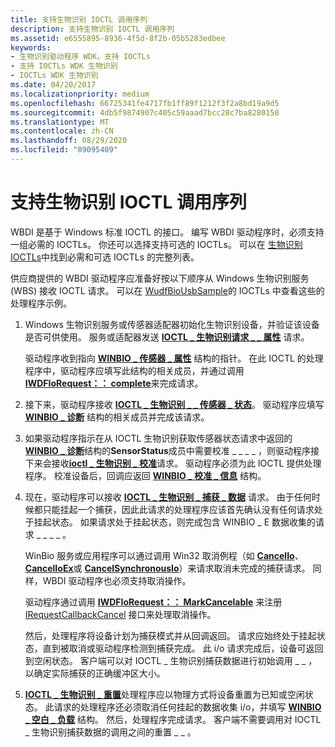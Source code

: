 ```yaml
---
title: 支持生物识别 IOCTL 调用序列
description: 支持生物识别 IOCTL 调用序列
ms.assetid: e6555895-8936-4f5d-8f2b-05b5283edbee
keywords:
- 生物识别驱动程序 WDK，支持 IOCTLs
- 支持 IOCTLs WDK 生物识别
- IOCTLs WDK 生物识别
ms.date: 04/20/2017
ms.localizationpriority: medium
ms.openlocfilehash: 66725341fe4717fb1ff89f1212f3f2a8bd19a9d5
ms.sourcegitcommit: 4db5f9874907c405c59aaad7bcc28c7ba8280150
ms.translationtype: MT
ms.contentlocale: zh-CN
ms.lasthandoff: 08/29/2020
ms.locfileid: "89095409"
---
```

# <a name="supporting-biometric-ioctl-calling-sequence"></a>支持生物识别 IOCTL 调用序列


WBDI 是基于 Windows 标准 IOCTL 的接口。 编写 WBDI 驱动程序时，必须支持一组必需的 IOCTLs。 你还可以选择支持可选的 IOCTLs。 可以在 [生物识别 IOCTLs](/windows-hardware/drivers/ddi/index)中找到必需和可选 IOCTLs 的完整列表。

供应商提供的 WBDI 驱动程序应准备好按以下顺序从 Windows 生物识别服务 (WBS) 接收 IOCTL 请求。 可以在 [WudfBioUsbSample](https://github.com/Microsoft/Windows-driver-samples/tree/master/biometrics/driver)的 IOCTLs 中查看这些的处理程序示例。

1.  Windows 生物识别服务或传感器适配器初始化生物识别设备，并验证该设备是否可供使用。 服务或适配器发送 [**IOCTL \_ 生物识别请求 \_ \_ 属性**](/windows-hardware/drivers/ddi/winbio_ioctl/ni-winbio_ioctl-ioctl_biometric_get_attributes) 请求。

    驱动程序收到指向 [**WINBIO \_ 传感器 \_ 属性**](/windows-hardware/drivers/ddi/winbio_ioctl/ns-winbio_ioctl-_winbio_sensor_attributes) 结构的指针。 在此 IOCTL 的处理程序中，驱动程序应填写此结构的相关成员，并通过调用 [**IWDFIoRequest：： complete**](/windows-hardware/drivers/ddi/wudfddi/nf-wudfddi-iwdfiorequest-complete)来完成请求。

2.  接下来，驱动程序接收 [**IOCTL \_ 生物识别 \_ \_ 传感器 \_ 状态**](/windows-hardware/drivers/ddi/winbio_ioctl/ni-winbio_ioctl-ioctl_biometric_get_sensor_status)。 驱动程序应填写 [**WINBIO \_ 诊断**](/windows-hardware/drivers/ddi/winbio_ioctl/ns-winbio_ioctl-_winbio_diagnostics) 结构的相关成员并完成该请求。

3.  如果驱动程序指示在从 IOCTL 生物识别获取传感器状态请求中返回的[**WINBIO \_ 诊断**](/windows-hardware/drivers/ddi/winbio_ioctl/ns-winbio_ioctl-_winbio_diagnostics)结构的**SensorStatus**成员中需要校准 \_ \_ \_ \_ ，则驱动程序接下来会接收[**ioctl \_ 生物识别 \_ 校准**](/windows-hardware/drivers/ddi/winbio_ioctl/ni-winbio_ioctl-ioctl_biometric_calibrate)请求。 驱动程序必须为此 IOCTL 提供处理程序。 校准设备后，回调应返回 [**WINBIO \_ 校准 \_ 信息**](/windows-hardware/drivers/ddi/winbio_ioctl/ns-winbio_ioctl-_winbio_calibration_info) 结构。

4.  现在，驱动程序可以接收 [**IOCTL \_ 生物识别 \_ 捕获 \_ 数据**](/windows-hardware/drivers/ddi/winbio_ioctl/ni-winbio_ioctl-ioctl_biometric_capture_data) 请求。 由于任何时候都只能挂起一个捕获，因此此请求的处理程序应该首先确认没有任何请求处于挂起状态。 如果请求处于挂起状态，则完成包含 WINBIO \_ E 数据收集的请求 \_ \_ \_ \_ 。

    WinBio 服务或应用程序可以通过调用 Win32 取消例程（如 [**CancelIo**](/windows/desktop/FileIO/cancelio)、 [**CancelIoEx**](/windows/desktop/FileIO/cancelioex-func)或 [**CancelSynchronousIo**](/windows/desktop/FileIO/cancelsynchronousio-func)）来请求取消未完成的捕获请求。 同样，WBDI 驱动程序也必须支持取消操作。

    驱动程序通过调用 [**IWDFIoRequest：： MarkCancelable**](/windows-hardware/drivers/ddi/wudfddi/nf-wudfddi-iwdfiorequest-markcancelable) 来注册 [IRequestCallbackCancel](/windows-hardware/drivers/ddi/wudfddi/nn-wudfddi-irequestcallbackcancel) 接口来处理取消操作。

    然后，处理程序将设备计划为捕获模式并从回调返回。 请求应始终处于挂起状态，直到被取消或驱动程序检测到捕获完成。 此 i/o 请求完成后，设备可返回到空闲状态。 客户端可以对 IOCTL \_ 生物识别捕获数据进行初始调用 \_ \_ ，以确定实际捕获的正确缓冲区大小。

5.  [**IOCTL \_ 生物识别 \_ 重置**](/windows-hardware/drivers/ddi/winbio_ioctl/ni-winbio_ioctl-ioctl_biometric_reset)处理程序应以物理方式将设备重置为已知或空闲状态。 此请求的处理程序还必须取消任何挂起的数据收集 i/o，并填写 [**WINBIO \_ 空白 \_ 负载**](/windows-hardware/drivers/ddi/winbio_ioctl/ns-winbio_ioctl-_winbio_blank_payload) 结构。 然后，处理程序完成请求。 客户端不需要调用对 IOCTL \_ 生物识别捕获数据的调用之间的重置 \_ \_ 。

 

